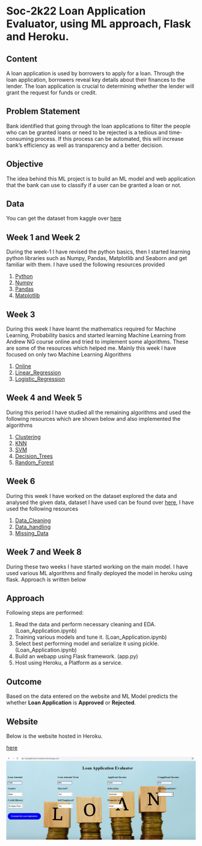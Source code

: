 # Soc-2k22 Loan Application Evaluator, using ML approach, Flask and Heroku.

## Content
A loan application is used by borrowers to apply for a loan. Through the loan application, borrowers reveal key details about their finances to the lender. The loan application is crucial to determining whether the lender will grant the request for funds or credit.

## Problem Statement
Bank identified that going through the loan applications to filter the people who can be granted loans or need to be rejected is a tedious and time-consuming process. If this process can be automated, this will increase bank’s efficiency as well as transparency and a better decision.

## Objective
The idea behind this ML project is to build an ML model and web application that the bank can use to classify if a user can be granted a loan or not.


## Data
You can get the dataset from kaggle over [here](https://www.kaggle.com/datasets/altruistdelhite04/loan-prediction-problem-dataset)

## Week 1 and Week 2

During the week-1 I have revised the python basics, then I started
learning python libraries such as Numpy, Pandas, Matplotlib and Seaborn and get familiar with them. I have used the following resources provided 
1. [Python](https://youtube.com/playlist?list=PLsyeobzWxl7poL9JTVyndKe62ieoN-MZ3)
2. [Numpy](https://youtu.be/93uKo-F9SSo)
3. [Pandas](https://youtu.be/V620hYtbD6s)
4. [Matplotlib](https://youtu.be/rLVNEzPf8fU)

## Week 3 

During this week I have learnt the mathematics required for Machine Learning, Probability basics and started learning Machine Learning from Andrew NG course online and tried to implement some algorithms. These are some of the resources which helped me. Mainly this week I have focused on only two Machine Learning Algorithms 
1. [Online](https://www.coursera.org/learn/machine-learning?utm_source=gg&utm_medium=sem&utm_campaign=94-BrandedSearch-IN&utm_content=B2C&campaignid=1776545273&adgroupid=69298819109&device=c&keyword=coursera%20machine%20learning%20course&matchtype=b&network=g&devicemodel=&adpostion=&creativeid=346568280203&hide_mobile_promo&gclid=Cj0KCQjw0JiXBhCFARIsAOSAKqDdKdD2v7MRYoAy8iB7kTpcwZTKvgUH1XBmPnjaDGTs5SoPojLdATEaAhnpEALw_wcB)
2. [Linear_Regression](https://www.youtube.com/watch?v=NUXdtN1W1FE)
3. [Logistic_Regression](https://www.youtube.com/watch?v=VCJdg7YBbAQ)


## Week 4 and Week 5
During this period I have studied all the remaining algorithms and used the following resources which are shown below and also implemented the algorithms 

1. [Clustering](https://www.youtube.com/watch?v=Xvwt7y2jf5E)
2. [KNN](https://www.youtube.com/watch?v=4HKqjENq9OU)
3. [SVM](https://www.youtube.com/watch?v=TtKF996oEl8)
4. [Decision_Trees](https://www.youtube.com/watch?v=RmajweUFKvM)
5. [Random_Forest](https://www.youtube.com/watch?v=eM4uJ6XGnSM)

## Week 6
During this week I have worked on the dataset explored the data and analysed the given data, dataset I have used can be found over [here](https://www.kaggle.com/datasets/altruistdelhite04/loan-prediction-problem-dataset), I have used the following resources 
1. [Data_Cleaning](https://www.kaggle.com/learn/data-cleaning)
2. [Data_handling](https://towardsdatascience.com/data-cleaning-in-python-the-ultimate-guide-2020-c63b88bf0a0d)
3. [Missing_Data](https://towardsdatascience.com/7-ways-to-handle-missing-values-in-machine-learning-1a6326adf79e)

## Week 7 and Week 8 

During these two weeks I have started working on the main model. I have used various ML algorithms and finally deployed the model in heroku using flask. Approach is written below 

## Approach
Following steps are performed:
1. Read the data and perform necessary cleaning and EDA. (Loan_Application.ipynb)
2. Training various models and tune it. (Loan_Application.ipynb)
3. Select best performing model and serialize it using pickle. (Loan_Application.ipynb)
4. Build an webapp using Flask framework. (app.py)
5. Host using Heroku, a Platform as a service.

## Outcome
Based on the data entered on the website and ML Model predicts the whether **Loan Application** is **Approved** or **Rejected**.

## Website

Below is the website hosted in Heroku.

[here](https://loanapplication-evaluator.herokuapp.com/)


<p align="center">
  <img src="images/website.jpg">
</p>



